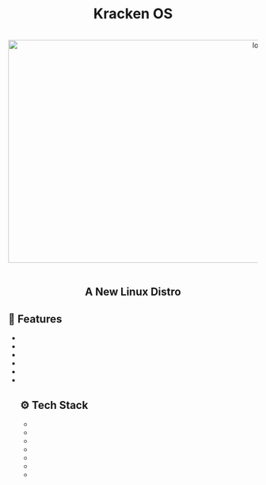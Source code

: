 <div align="center"> <h1> Kracken OS </h1></div>
<br/>
<div align="center">
  <img src="https://t3.ftcdn.net/jpg/05/64/87/20/360_F_564872001_UXnxDt9vcQXQx0BgeW4HUG5WvckBqLbw.jpg" alt="logo"  width="1000px" height="450px"/> 
</div>
<br/>
<h2 align="center">A New Linux Distro</h2>

<div>
  
</div>
<div>
  <h2>🔋 Features</h2>
    <ul>
      <li></li>
      <li></li>
      <li></li>
      <li></li>
      <li></li>
      <li></li>
    </ol>

## <a name="tech-stack">⚙️ Tech Stack</a>
<div>
  <ul>
    <li></li>
      <li></li>
  <li></li>
  <li></li>
  <li></li>
  <li></li>
  <li></li>

  </ul>
  
</div>
</div>
